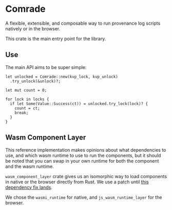 # Comrade

A flexible, extensible, and composable way to run provenance log scripts natively or in the browser.

This crate is the main entry point for the library. 


## Use 

The main API aims to be super simple:

```ignore
let unlocked = Comrade::new(kvp_lock, kvp_unlock)
  .try_unlock(&unlock)?;

let mut count = 0;

for lock in locks {
  if let Some(Value::Success(ct)) = unlocked.try_lock(lock)? {
    count = ct;
    break;
  }
}
```

## Wasm Component Layer

This reference implementation makes opinions about what dependencies to use, and which wasm runtime to use to run the components, but it should be noted that you can swap in your own runtime for both the component and the wasm runtime. 

`wasm_component_layer` crate gives us an isomorphic way to load components in native or the browser directly from Rust. We use a patch until [this dependency fix lands](https://github.com/DouglasDwyer/wasm_component_layer/pull/26). 

We chose the `wasmi_runtime` for native, and `js_wasm_runtime_layer` for the browser.
